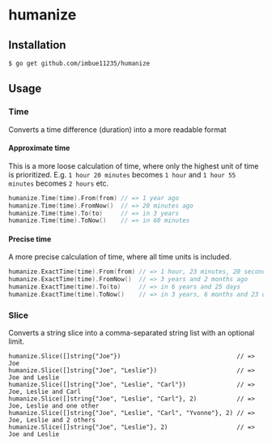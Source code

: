 # humanize

## Installation

```sh
$ go get github.com/imbue11235/humanize
```

## Usage

### Time

Converts a time difference (duration) into a more readable format

#### Approximate time

This is a more loose calculation of time, where only the highest unit of time is prioritized.
E.g. `1 hour 20 minutes` becomes `1 hour` and `1 hour 55 minutes` becomes `2 hours` etc. 

```go
humanize.Time(time).From(from) // => 1 year ago
humanize.Time(time).FromNow()  // => 20 minutes ago
humanize.Time(time).To(to)     // => in 3 years
humanize.Time(time).ToNow()    // => in 60 minutes
```

#### Precise time

A more precise calculation of time, where all time units is included.

```go
humanize.ExactTime(time).From(from) // => 1 hour, 23 minutes, 20 seconds ago
humanize.ExactTime(time).FromNow()  // => 3 years and 2 months ago
humanize.ExactTime(time).To(to)     // => in 6 years and 25 days
humanize.ExactTime(time).ToNow()    // => in 3 years, 6 months and 23 days
```

### Slice

Converts a string slice into a comma-separated string list with an optional limit.

```
humanize.Slice([]string{"Joe"})                                // => Joe
humanize.Slice([]string{"Joe", "Leslie"})                      // => Joe and Leslie
humanize.Slice([]string{"Joe", "Leslie", "Carl"})              // => Joe, Leslie and Carl
humanize.Slice([]string{"Joe", "Leslie", "Carl"}, 2)           // => Joe, Leslie and one other
humanize.Slice([]string{"Joe", "Leslie", "Carl", "Yvonne"}, 2) // => Joe, Leslie and 2 others
humanize.Slice([]string{"Joe", "Leslie"}, 2)                   // => Joe and Leslie
```